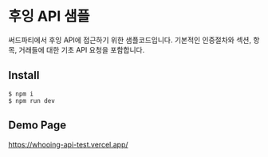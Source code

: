 # 후잉 API 샘플

써드파티에서 후잉 API에 접근하기 위한 샘플코드입니다. 기본적인 인증절차와 섹션, 항목, 거래들에 대한 기초 API 요청을 포함합니다.

## Install

```
$ npm i
$ npm run dev
```

## Demo Page

https://whooing-api-test.vercel.app/
